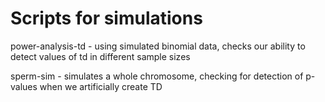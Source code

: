 # Scripts for simulations 

power-analysis-td - using simulated binomial data, checks our ability to detect values of td in different sample sizes 

sperm-sim - simulates a whole chromosome, checking for detection of p-values when we artificially create TD 